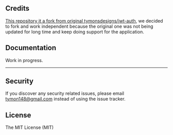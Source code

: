 ## Credits
[This repository it a fork from original tymonsdesigns/jwt-auth](https://github.com/tymondesigns/jwt-auth/wiki), we decided to fork and work independent because the original one was not being updated for long time and keep doing support for the application.


## Documentation

Work in progress.

-----------------------------------

## Security

If you discover any security related issues, please email tymon148@gmail.com instead of using the issue tracker.

## License

The MIT License (MIT)
